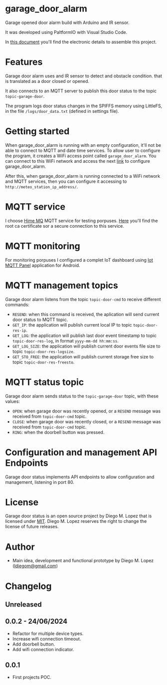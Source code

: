 # garage_door_alarm

Garage opened door alarm build with Arduino and IR sensor.

It was developed using PaltformIO with Visual Studio Code.

In [this document](./doc/README.md) you'll find the electronic details to assemble this project.

# Features

Garage door alarm uses and IR sensor to detect and obstacle condition. that is translated as a door closed or opened.

It also connects to an MQTT server to publish this door status to the topic `topic-garage-door`.

The program logs door status changes in the SPIFFS memory using LittleFS, in the file `/logs/door_data.txt` (defined in settings file).

# Getting started

When garage_door_alarm is running with an empty configuration, it'll not be able to connect to MQTT and date time services. To allow user to configure the program, it creates a WiFi access point called `garage_door_alarm`. You can connect to this WiFi network and access the next [link](http://192.168.4.1) to configure garage_door_alarm.

After this, when garage_door_alarm is running connected to a WiFi network and MQTT services, then you can configure it accessing to `http://meteo_station_ip_address/`.

# MQTT service

I choose [Hime MQ](https://www.hivemq.com/) MQTT service for testing porpuses. [Here](./doc/mqtt_ca_root.crt) you'll find the root ca certificate sor a secure connection to this service.

# MQTT monitoring

For monitoring porpuses I configured a complet IoT dashboard using [Iot MQTT Panel](https://play.google.com/store/apps/details?id=snr.lab.iotmqttpanel.prod) application for Android.

<!--[Here](./doc/IoTMQTTPanel.json) is a JSON file to import in IoT MQTT Panel application to built the default dashboards.-->

<!--![Dashboard](./doc/IoTMQTTPanel_dashboard.jpg) ![Settings](./doc/IoTMQTTPanel_settings.jpg)-->

# MQTT management topics

Garage door alarm listens from the topic `topic-door-cmd` to receive different commands:

- `RESEND`: when this command is received, the aplication will send current door status to MQTT topic.
- `GET_IP`: the application will publish current local IP to topic `topic-door-res-ip`.
- `GET_LOG`: the application will publish last door event timestamp to topic `topic-door-res-log`, in format `yyyy-mm-dd hh:mm:ss`.
- `GET_LOG_SIZE`: the application will publish current door events file size to topic `topic-door-res-logsize`.
- `GET_STO_FREE`: the application will publish current storage free size to topic `topic-door-res-freesto`.

# MQTT status topic

Garage door alarm sends status to the `topic-garage-door` topic, with these values:

- `OPEN`: when garage door was recently opened, or a `RESEND` message was received from `topic-door-cmd` topic.
- `CLOSE`: when garage door was recently closed, or a `RESEND` message was received from `topic-door-cmd` topic.
- `RING`: when the doorbell button was pressed.

# Configuration and management API Endpoints

Garage door status implements API endpoints to allow configuration and management, listening in port 80.

<!--[Here](https://app.swaggerhub.com/apis-docs/LDiegoM/meteo_station/1.0.0) is the Open API Documentation.-->

# License

Garage door status is an open source project by Diego M. Lopez that is licensed under [MIT](https://opensource.org/licenses/MIT). Diego M. Lopez reserves the right to change the license of future releases.

# Author

- Main idea, development and functional prototype by Diego M. Lopez (ldiegom@gmail.com)

# Changelog

## Unreleased

## 0.0.2 - 24/06/2024

- Refactor for multiple device types.
- Increase wifi connection timeout.
- Add doorbell button.
- Add wifi connection indicator.

## 0.0.1

- First projects POC.
